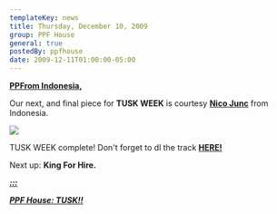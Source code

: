 ```yaml
---
templateKey: news
title: Thursday, December 10, 2009
group: PPF House
general: true
postedBy: ppfhouse
date: 2009-12-11T01:00:00-05:00
---
```

[**PPFrom Indonesia,**](http://ppfhouse.bandcamp.com)

Our next, and final piece for **TUSK WEEK** is courtesy [**Nico Junc**](http://blackjonc.deviantart.com/) from Indonesia.

[![](http://photos-c.ak.fbcdn.net/hphotos-ak-snc3/hs007.snc3/11444_200376038757_5850123757_2925496_285675_n.jpg)](http://photos-c.ak.fbcdn.net/hphotos-ak-snc3/hs007.snc3/11444_200376038757_5850123757_2925496_285675_n.jpg)

TUSK WEEK complete! Don't forget to dl the track [**HERE!**](http://www.magnolius.com/tusk)

Next up: **King For Hire.**

[***:::*** ](http://www.magnolius.com/tusk)

[***PPF House: TUSK!!***](http://www.magnolius.com/tusk)